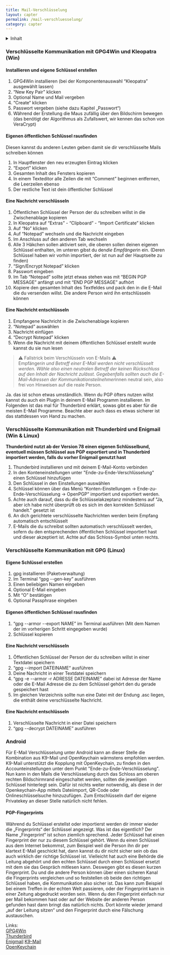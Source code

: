 ```yaml
---
title: Mail-Verschlüsselung
layout: capter
permalink: /mail-verschluesselung/
category: capter
---
```


<details markdown="block">
  <summary>
    Inhalt
  </summary>
* TOC
{:toc}
</details>

### Verschlüsselte Kommunikation mit GPG4Win und Kleopatra (Win)

#### Installieren und eigene Schlüssel erstellen
1. GPG4Win installieren (bei der Komponentenauswahl “Kleopatra” ausgewählt lassen)
2. “New Key Pair” klicken
3. Optional Name und Mail vergeben
4. “Create“ klicken
5. Passwort vergeben (siehe dazu Kapitel „Passwort“)
6. Während der Erstellung die Maus zufällig über den Bildschirm bewegen (das benötigt der Algorithmus als Zufallswert, wir kennen das schon von VeraCrypt)

#### Eigenen öffentlichen Schlüssel rausfinden
Diesen kannst du anderen Leuten geben damit sie dir verschlüsselte Mails schreiben können
1. In Hauptfenster den neu erzeugten Eintrag klicken
2. “Export” klicken
3. Gesamten Inhalt des Fensters kopieren
4. In einem Texteditor alle Zeilen die mit “Comment” beginnen entfernen, die Leerzeilen ebenso
5. Der restliche Text ist dein öffentlicher Schlüssel 

#### Eine Nachricht verschlüsseln
1. Öffentlichen Schlüssel der Person der du schreiben willst in die Zwischenablage kopieren
2. In Kleopatra auf “Extras” - “Clipboard” - “Import Certificate” klicken
3. Auf “No” klicken
4. Auf “Notepad” wechseln und die Nachricht eingeben
5. Im Anschluss auf den anderen Tab wechseln
6. Alle 3 Häkchen sollen aktiviert sein, die oberen sollen deinen eigenen Schlüssel enthalten, im unteren gibst du den*die Empfänger*in ein. 
(Deren Schlüssel haben wir vorhin importiert, der ist nun auf der Hauptseite zu finden)
7. “Sign/Encrypt Notepad” klicken
8. Passwort eingeben
9. Im Tab “Notepad” sollte jetzt etwas stehen was mit “BEGIN PGP MESSAGE” anfängt und mit “END PGP MESSAGE” aufhört
10. Kopiere den gesamten Inhalt des Textfeldes und pack den in die E-Mail die du versenden willst. Die andere Person wird ihn entschlüsseln können 

#### Eine Nachricht entschlüsseln
1. Empfangene Nachricht in die Zwischenablage kopieren
2. “Notepad” auswählen
3. Nachricht einfügen
4. “Decrypt Notepad” klicken
5. Wenn die Nachricht mit deinem öffentlichen Schlüssel erstellt wurde kannst du sie nun lesen


> ⚠ Fallstrick beim Verschlüsseln von E-Mails ⚠<br>
> Empfänger*in und Betreff einer E-Mail werden nicht verschlüsselt werden. Wähle also einen neutralen Betreff der keinen Rückschluss auf den Inhalt der Nachricht zulässt. Gegebenfalls sollten auch die E-Mail-Adressen der Kommunikationsteilnehmer*innen neutral sein, also frei von Hinweisen auf die reale Person.


Ja. das ist schon etwas umständlich. Wenn du PGP öfters nutzen willst kannst du auch ein Plugin in deinem E-Mail Programm installieren. Im Folgenden ist das mal für Thunderbird erklärt, sowas gibt es aber für die meisten E-Mail Programme. Beachte aber auch dass es etwas sicherer ist das stattdessen von Hand zu machen.

### Verschlüsselte Kommunikation mit Thunderbird und Enigmail (Win & Linux)
**Thunderbird nutzt ab der Version 78 einen eigenen Schlüsselbund, eventuell müssen Schlüssel aus PGP exportiert und in Thunderbird importiert werden, falls du vorher Enigmail genutzt hast**
1. Thunderbird installieren und mit deinem E-Mail-Konto verbinden
2. In den Konteneinstellungen unter "Ende-zu-Ende-Verschlüsselung" einen Schlüssel hinzufügen
3. Den Schlüssel in den Einstellungen auswählen
4. Schlüssel können über das Menü “Konten-Einstellungen -> Ende-zu-Ende-Verschlüsselung -> OpenPGP” importiert und exportiert werden.
5. Achte auch darauf, dass du die Schlüsselakzeptanz mindestens auf "Ja, aber ich habe nicht überprüft ob es sich im den korrekten Schlüssel handelt." gesetzt ist
6. An dich gerichtete verschlüsselte Nachrichten werden beim Empfang automatisch entschlüsselt
7. E-Mails die du schreibst sollten automatisch verschlüsselt werden, sofern du den entsprechenden öffentlichen Schlüssel importiert hast und dieser akzeptiert ist. Achte auf das Schloss-Symbol unten rechts.

### Verschlüsselte Kommunikation mit GPG (Linux)

#### Eigene Schlüssel erstellen
1. gpg installieren (Paketverwaltung)
2. Im Terminal “gpg --gen-key” ausführen
3. Einen beliebigen Namen eingeben
4. Optional E-Mail eingeben
5. Mit “O” bestätigen
6. Optional Passphrase eingeben

#### Eigenen öffentlichen Schlüssel rausfinden
1. “gpg --armor --export NAME” im Terminal ausführen (Mit dem Namen der im vorherigen Schritt eingegeben wurde)
2. Schlüssel kopieren

#### Eine Nachricht verschlüsseln
1. Öffentlichen Schlüssel der Person der du schreiben willst in einer Textdatei speichern
2. “gpg --import DATEINAME“ ausführen
3. Deine Nachricht in einer Textdatei speichern
4. “gpg -e --armor -r ADRESSE DATEINAME” dabei ist Adresse der Name oder die E-Mail Adresse die zu dem Schlüssel gehört den du gerade gespeichert hast 
5. Im gleichen Verzeichnis sollte nun eine Datei mit der Endung .asc liegen, die enthält deine verschlüsselte Nachricht.

#### Eine Nachricht entschlüsseln
1. Verschlüsselte Nachricht in einer Datei speichern
2. “gpg --decrypt DATEINAME” ausführen

### Android
Für E-Mail Verschlüsselung unter Android kann an dieser Stelle die Kombination aus K9-Mail und OpenKeychain wärmstens empfohlen werden.
K9-Mail unterstützt die Kopplung mit OpenKeychain, zu finden in den Accounteinstellungen unter dem Punkt "Ende-zu-Ende-Verschlüsselung". Nun kann in den Mails die Verschlüsselung durch das Schloss am oberen rechten Bildschirmrand eingeschaltet werden, sollten die jeweiligen Schlüssel hinterlegt sein.
Dafür ist nichts weiter notwendig, als diese in der Openkeychain-App mittels Dateiimport, QR-Code oder Onlineschlüsselsuche hinzuzufügen. Zum Entschlüsseln darf der eigene Privatekey an dieser Stelle natürlich nicht fehlen.

#### PGP-Fingerprints

Während du Schlüssel erstellst oder importierst werden dir immer wieder die „Fingerprints“ der Schlüssel angezeigt. Was ist das eigentlich? Der Name „Fingerprint“ ist schon ziemlich sprechend. Jeder Schlüssel hat einen Fingerprint der nur zu diesem Schlüssel gehört. Wenn du einen Schlüssel aus dem Internet bekommst, zum Beispiel weil die Person ihn dir per klartext E-Mail geschickt hat, dann kannst du dir nicht sicher sein ob das auch wirklich der richtige Schlüssel ist. Vielleicht hat auch eine Behörde die Leitung abgehört und den echten Schlüssel durch einen Schlüssel ersetzt mit dem sie das Gespräch mitlesen kann. Deswegen gibt es diesen kurzen Fingerprint.
Du und die andere Person können über einen sicheren Kanal die Fingerprints vergleichen und so feststellen ob beide den richtigen Schlüssel haben, die Kommunikation also sicher ist. Das kann zum Beispiel bei einem Treffen in der echten Welt passieren, oder der Fingerprint kann in einer Zeitung abgedruckt worden sein. Wenn du den Fingerprint einfach nur per Mail bekommen hast oder auf der Website der anderen Person gefunden hast dann bringt das natürlich nichts. Dort könnte wieder jemand „auf der Leitung sitzen“ und den Fingerprint durch eine Fälschung austauschen.

Links:<br>
[GPG4Win](https://www.gpg4win.org/)<br>
[Thunderbird](https://www.thunderbird.net/de/)<br>
[Enigmail](https://enigmail.net/)
[K9-Mail](https://k9mail.app/)<br>
[OpenKeychain](https://www.openkeychain.org/)
